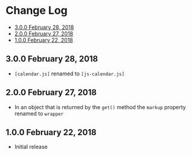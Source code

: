 # Change Log

- [3.0.0 February 28, 2018](#300-february-28-2018)
- [2.0.0 February 27, 2018](#200-february-27-2018)
- [1.0.0 February 22, 2018](#100-february-22-2018)

## 3.0.0 February 28, 2018

- `[calendar.js]` renamed to `[js-calendar.js]`

## 2.0.0 February 27, 2018

- In an object that is returned by the `get()` method the `markup` property renamed to `wrapper`

## 1.0.0 February 22, 2018

- Initial release
